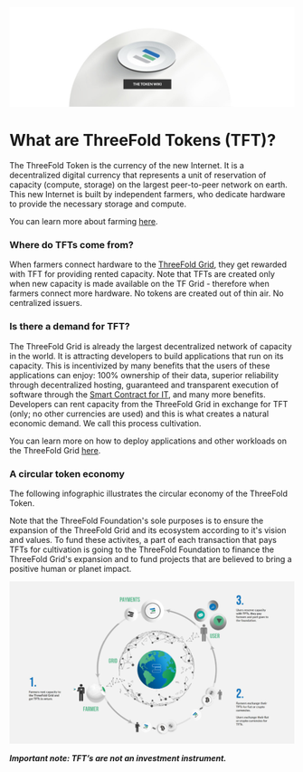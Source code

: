 ![](./img/tokenwiki.png)

# What are ThreeFold Tokens (TFT)?

The ThreeFold Token is the currency of the new Internet. It is a decentralized digital currency that represents  a unit of reservation of capacity (compute, storage) on the largest peer-to-peer network on earth. This new Internet is built by independent farmers, who dedicate hardware to provide the necessary storage and compute. 

You can learn more about farming [here](introduction.md). 

### Where do TFTs come from?
When farmers connect hardware to the [ThreeFold Grid](grid_what.md), they get rewarded with TFT for providing rented capacity. Note that TFTs are created only when new capacity is made available on the TF Grid - therefore when farmers connect more hardware. No tokens are created out of thin air. No centralized issuers. 

### Is there a demand for TFT?
The ThreeFold Grid is already the largest decentralized network of capacity in the world. It is attracting developers to build applications that run on its capacity. This is incentivized by many benefits that the users of these applications can enjoy: 100% ownership of their data, superior reliability through decentralized hosting, guaranteed and transparent execution of software through the [Smart Contract for IT](smart_contract_for_it.mds), and many more benefits. Developers can rent capacity from the ThreeFold Grid in exchange for TFT (only; no other currencies are used) and this is what creates a natural economic demand. We call this process cultivation.

You can learn more on how to deploy applications and other workloads on the ThreeFold Grid [here](https://cloud.threefold.io/).

### A circular token economy
The following infographic illustrates the circular economy of the ThreeFold Token. 

Note that the ThreeFold Foundation's sole purposes is to ensure the expansion of the ThreeFold Grid and its ecosystem according to it's vision and values. To fund these activites, a part of each transaction that pays TFTs for cultivation is going to the ThreeFold Foundation to finance the ThreeFold Grid's expansion and to fund projects that are believed to bring a positive human or planet impact.

![](./img/circular_tft.png)

***Important note: TFT’s are not an investment instrument.***